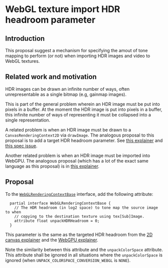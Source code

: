 # WebGL texture import HDR headroom parameter

## Introduction

This proposal suggest a mechanism for specifying the amout of tone mapping to perform (or not) when importing HDR images and video to WebGL textures.

## Related work and motivation

HDR images can be drawn an infinite number of ways, often unrepresentable as a single bitmap (e.g, gainmap images).

This is part of the general problem wherein an HDR image must be put into pixels in a buffer.
At the moment the HDR image is put into pixels in a buffer, this infinite number of ways of representing it must be collapsed into a single representation.

A related problem is when an HDR image must be drawn to a `CanvasRenderingContext2D` via `drawImage`.
The analogous proposal to this proposal is to add a target HDR headroom parameter.
See [this explainer](https://github.com/ccameron-chromium/ColorWeb-CG/blob/master/canvas2d_hdr_headroom.md) and [this spec issue](https://github.com/whatwg/html/issues/11165).

Another related problem is when an HDR image must be imported into WebGPU.
The analogous proposal (which has a lot of the exact same language as this proposal) is in [this explainer](https://github.com/ccameron-chromium/ColorWeb-CG/blob/master/webgpu_hdr_headroom.md).

## Proposal

To the [`WebGLRenderingContextBase`](https://registry.khronos.org/webgl/specs/latest/1.0/#5.14) interface, add the following attribute:

```idl
  partial interface WebGLRenderingContextBase {
    // The HDR headroom (in log2 space) to tone map the source image to when
    // copying to the destination texture using tex[Sub]Image.
    attribute float unpackHDRHeadroom = 0;
  }
```

This parameter is the same as the targeted HDR headroom from the [2D canvas explainer](https://github.com/ccameron-chromium/ColorWeb-CG/blob/master/canvas2d_hdr_headroom.md) and the [WebGPU explainer](https://github.com/ccameron-chromium/ColorWeb-CG/blob/master/webgpu_hdr_headroom.md).

Note the similarity between this attribute and the `unpackColorSpace` attribute.
This attribute shall be ignored in all situations where the `unpackColorSpace` is ignored (when `UNPACK_COLORSPACE_CONVERSION_WEBGL` is `NONE`).

